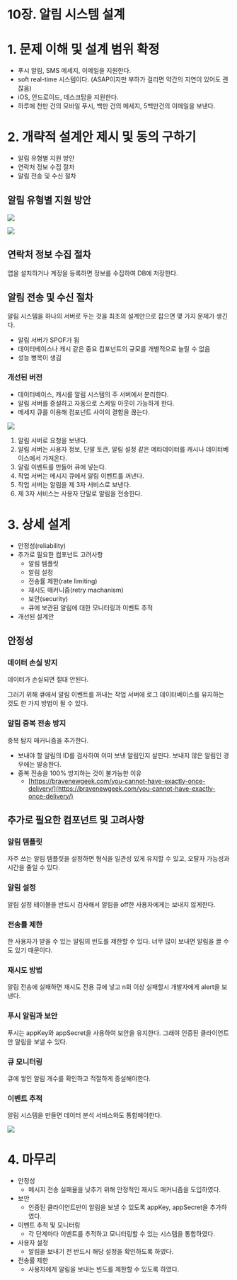 # 10장. 알림 시스템 설계

# 1. 문제 이해 및 설계 범위 확정

- 푸시 알림, SMS 메세지, 이메일을 지원한다.
- soft real-time 시스템이다. (ASAP이지만 부하가 걸리면 약간의 지연이 있어도 괜찮음)
- iOS, 안드로이드, 데스크탑을 지원한다.
- 하루에 천만 건의 모바일 푸시, 백만 건의 메세지, 5백만건의 이메일을 보낸다.

# 2. 개략적 설계안 제시 및 동의 구하기

- 알림 유형별 지원 방안
- 연락처 정보 수집 절차
- 알림 전송 및 수신 절차

## 알림 유형별 지원 방안

![](img/0.png)

![](img/1.png)

## 연락처 정보 수집 절차

앱을 설치하거나 계정을 등록하면 정보를 수집하여 DB에 저장한다.

## 알림 전송 및 수신 절차

알림 시스템을 하나의 서버로 두는 것을 최초의 설계안으로 잡으면 몇 가지 문제가 생긴다.

- 알림 서버가 SPOF가 됨
- 데이터베이스나 캐시 같은 중요 컴포넌트의 규모를 개별적으로 늘릴 수 없음
- 성능 병목이 생김

### 개선된 버전

- 데이터베이스, 캐시를 알림 시스템의 주 서버에서 분리한다.
- 알림 서버를 증설하고 자동으로 스케일 아웃이 가능하게 한다.
- 메세지 큐를 이용해 컴포넌트 사이의 결합을 끊는다.

![](img/2.png)

1. 알림 서버로 요청을 보낸다.
2. 알림 서버는 사용자 정보, 단말 토큰, 알림 설정 같은 메타데이터를 캐시나 데이터베이스에서 가져온다.
3. 알림 이벤트를 만들어 큐에 넣는다.
4. 작업 서버는 메시지 큐에서 알림 이벤트를 꺼낸다.
5. 작업 서버는 알림을 제 3자 서비스로 보낸다.
6. 제 3자 서비스는 사용자 단말로 알림을 전송한다.

# 3. 상세 설계

- 안정성(reliability)
- 추가로 필요한 컴포넌트 고려사항
    - 알림 템플릿
    - 알림 설정
    - 전송률 제한(rate limiting)
    - 재시도 매커니즘(retry machanism)
    - 보안(security)
    - 큐에 보관된 알림에 대한 모니터링과 이벤트 추적
- 개선된 설계안

## 안정성

### 데이터 손실 방지

데이터가 손실되면 절대 안된다.

그러기 위해 큐에서 알림 이벤트를 꺼내는 작업 서버에 로그 데이터베이스를 유지하는 것도 한 가지 방법이 될 수 있다.

### 알림 중복 전송 방지

중복 탐지 매커니즘을 추가한다.

- 보내야 할 알림의 ID를 검사하여 이미 보낸 알림인지 살핀다. 보내지 않은 알림인 경우에는 발송한다.
- 중복 전송을 100% 방지하는 것이 불가능한 이유
    - [https://bravenewgeek.com/you-cannot-have-exactly-once-delivery/](https://bravenewgeek.com/you-cannot-have-exactly-once-delivery/)

## 추가로 필요한 컴포넌트 및 고려사항

### 알림 템플릿

자주 쓰는 알림 템플릿을 설정하면 형식을 일관성 있게 유지할 수 있고, 오탈자 가능성과 시간을 줄일 수 있다.

### 알림 설정

알림 설정 테이블을 반드시 검사해서 알림을 off한 사용자에게는 보내지 않게한다.

### 전송률 제한

한 사용자가 받을 수 있는 알림의 빈도를 제한할 수 있다. 너무 많이 보내면 알림을 끌 수도 있기 때문이다.

### 재시도 방법

알림 전송에 실패하면 재시도 전용 큐에 넣고 n회 이상 실패할시 개발자에게 alert을 보낸다.

### 푸시 알림과 보안

푸시는 appKey와 appSecret을 사용하여 보안을 유지한다. 그래야 인증된 클라이언트만 알림을 보낼 수 있다.

### 큐 모니터링

큐에 쌓인 알림 개수를 확인하고 적절하게 증설해야한다.

### 이벤트 추적

알림 시스템을 만들면 데이터 분석 서비스와도 통합해야한다.

![](img/3.png)

# 4. 마무리

- 안정성
    - 메시지 전송 실패율을 낮추기 위해 안정적인 재시도 매커니즘을 도입하였다.
- 보안
    - 인증된 클라이언트만이 알림을 보낼 수 있도록 appKey, appSecret을 추가하였다.
- 이벤트 추적 및 모니터링
    - 각 단계마다 이벤트를 추적하고 모니터링할 수 있는 시스템을 통합하였다.
- 사용자 설정
    - 알림을 보내기 전 반드시 해당 설정을 확인하도록 하였다.
- 전송률 제한
    - 사용자에게 알림을 보내는 빈도를 제한할 수 있도록 하였다.